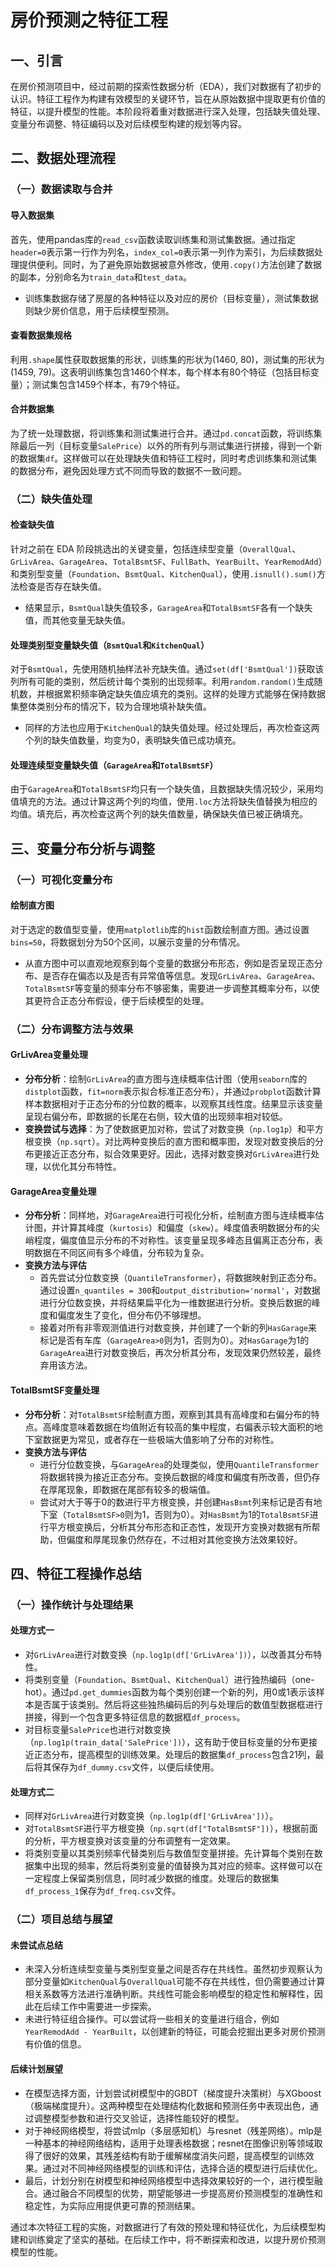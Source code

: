 # 房价预测之特征工程

## 一、引言
在房价预测项目中，经过前期的探索性数据分析（EDA），我们对数据有了初步的认识。特征工程作为构建有效模型的关键环节，旨在从原始数据中提取更有价值的特征，以提升模型的性能。本阶段将着重对数据进行深入处理，包括缺失值处理、变量分布调整、特征编码以及对后续模型构建的规划等内容。

## 二、数据处理流程

### （一）数据读取与合并
#### 导入数据集
首先，使用pandas库的`read_csv`函数读取训练集和测试集数据。通过指定`header=0`表示第一行作为列名，`index_col=0`表示第一列作为索引，为后续数据处理提供便利。同时，为了避免原始数据被意外修改，使用`.copy()`方法创建了数据的副本，分别命名为`train_data`和`test_data`。

- 训练集数据存储了房屋的各种特征以及对应的房价（目标变量），测试集数据则缺少房价信息，用于后续模型预测。

#### 查看数据集规格
利用`.shape`属性获取数据集的形状，训练集的形状为(1460, 80)，测试集的形状为(1459, 79)。这表明训练集包含1460个样本，每个样本有80个特征（包括目标变量）；测试集包含1459个样本，有79个特征。

#### 合并数据集
为了统一处理数据，将训练集和测试集进行合并。通过`pd.concat`函数，将训练集除最后一列（目标变量`SalePrice`）以外的所有列与测试集进行拼接，得到一个新的数据集`df`。这样做可以在处理缺失值和特征工程时，同时考虑训练集和测试集的数据分布，避免因处理方式不同而导致的数据不一致问题。

### （二）缺失值处理
#### 检查缺失值
针对之前在 EDA 阶段挑选出的关键变量，包括连续型变量（`OverallQual`、`GrLivArea`、`GarageArea`、`TotalBsmtSF`、`FullBath`、`YearBuilt`、`YearRemodAdd`）和类别型变量（`Foundation`、`BsmtQual`、`KitchenQual`），使用`.isnull().sum()`方法检查是否存在缺失值。

- 结果显示，`BsmtQual`缺失值较多，`GarageArea`和`TotalBsmtSF`各有一个缺失值，而其他变量无缺失值。

#### 处理类别型变量缺失值（`BsmtQual`和`KitchenQual`）
对于`BsmtQual`，先使用随机抽样法补充缺失值。通过`set(df['BsmtQual'])`获取该列所有可能的类别，然后统计每个类别的出现频率。利用`random.random()`生成随机数，并根据累积频率确定缺失值应填充的类别。这样的处理方式能够在保持数据集整体类别分布的情况下，较为合理地填补缺失值。

- 同样的方法也应用于`KitchenQual`的缺失值处理。经过处理后，再次检查这两个列的缺失值数量，均变为0，表明缺失值已成功填充。

#### 处理连续型变量缺失值（`GarageArea`和`TotalBsmtSF`）
由于`GarageArea`和`TotalBsmtSF`均只有一个缺失值，且数据缺失情况较少，采用均值填充的方法。通过计算这两个列的均值，使用`.loc`方法将缺失值替换为相应的均值。填充后，再次检查这两个列的缺失值数量，确保缺失值已被正确填充。

## 三、变量分布分析与调整

### （一）可视化变量分布
#### 绘制直方图
对于选定的数值型变量，使用`matplotlib`库的`hist`函数绘制直方图。通过设置`bins=50`，将数据划分为50个区间，以展示变量的分布情况。

- 从直方图中可以直观地观察到每个变量的数据分布形态，例如是否呈现正态分布、是否存在偏态以及是否有异常值等信息。发现`GrLivArea`、`GarageArea`、`TotalBsmtSF`等变量的频率分布不够密集，需要进一步调整其概率分布，以使其更符合正态分布假设，便于后续模型的处理。

### （二）分布调整方法与效果
#### GrLivArea变量处理
- **分布分析**：绘制`GrLivArea`的直方图与连续概率估计图（使用`seaborn`库的`distplot`函数，`fit=norm`表示拟合标准正态分布），并通过`probplot`函数计算样本数据相对于正态分布的分位数的概率，以观察其线性度。结果显示该变量呈现右偏分布，即数据的长尾在右侧，较大值的出现频率相对较低。
- **变换尝试与选择**：为了使数据更加对称，尝试了对数变换（`np.log1p`）和平方根变换（`np.sqrt`）。对比两种变换后的直方图和概率图，发现对数变换后的分布更接近正态分布，拟合效果更好。因此，选择对数变换对`GrLivArea`进行处理，以优化其分布特性。

#### GarageArea变量处理
- **分布分析**：同样地，对`GarageArea`进行可视化分析，绘制直方图与连续概率估计图，并计算其峰度（`kurtosis`）和偏度（`skew`）。峰度值表明数据分布的尖峭程度，偏度值显示分布的不对称性。该变量呈现多峰态且偏离正态分布，表明数据在不同区间有多个峰值，分布较为复杂。
- **变换方法与评估**
  - 首先尝试分位数变换（`QuantileTransformer`），将数据映射到正态分布。通过设置`n_quantiles = 300`和`output_distribution='normal'`，对数据进行分位数变换，并将结果扁平化为一维数据进行分析。变换后数据的峰度和偏度发生了变化，但分布仍不够理想。
  - 接着对所有非零观测值进行对数变换，并创建了一个新的列`HasGarage`来标记是否有车库（`GarageArea>0`则为1，否则为0）。对`HasGarage`为1的`GarageArea`进行对数变换后，再次分析其分布，发现效果仍然较差，最终弃用该方法。

#### TotalBsmtSF变量处理
- **分布分析**：对`TotalBsmtSF`绘制直方图，观察到其具有高峰度和右偏分布的特点。高峰度意味着数据在均值附近有较高的集中程度，右偏表示较大面积的地下室数据更为常见，或者存在一些极端大值影响了分布的对称性。
- **变换方法与评估**
  - 进行分位数变换，与`GarageArea`的处理类似，使用`QuantileTransformer`将数据转换为接近正态分布。变换后数据的峰度和偏度有所改善，但仍存在厚尾现象，即数据在尾部有较多的极端值。
  - 尝试对大于等于0的数进行平方根变换，并创建`HasBsmt`列来标记是否有地下室（`TotalBsmtSF>0`则为1，否则为0）。对`HasBsmt`为1的`TotalBsmtSF`进行平方根变换后，分析其分布形态和正态性，发现开方变换对数据有所帮助，但偏度和厚尾现象仍然存在，不过相对其他变换方法效果较好。

## 四、特征工程操作总结

### （一）操作统计与处理结果
#### 处理方式一
- 对`GrLivArea`进行对数变换（`np.log1p(df['GrLivArea'])`），以改善其分布特性。
- 将类别变量（`Foundation`、`BsmtQual`、`KitchenQual`）进行独热编码（one-hot）。通过`pd.get_dummies`函数为每个类别创建一个新的列，用0或1表示该样本是否属于该类别。然后将这些独热编码后的列与处理后的数值型数据框进行拼接，得到一个包含更多特征信息的数据框`df_process`。
- 对目标变量`SalePrice`也进行对数变换（`np.log1p(train_data['SalePrice'])`），这有助于使目标变量的分布更接近正态分布，提高模型的训练效果。处理后的数据集`df_process`包含21列，最后将其保存为`df_dummy.csv`文件，以便后续使用。

#### 处理方式二
- 同样对`GrLivArea`进行对数变换（`np.log1p(df['GrLivArea'])`）。
- 对`TotalBsmtSF`进行平方根变换（`np.sqrt(df["TotalBsmtSF"])`），根据前面的分析，平方根变换对该变量的分布调整有一定效果。
- 将类别变量以其类别频率代替类别后与数值型变量拼接。先计算每个类别在数据集中出现的频率，然后将类别变量的值替换为其对应的频率。这样做可以在一定程度上保留类别信息，同时减少数据的维度。处理后的数据集`df_process_1`保存为`df_freq.csv`文件。

### （二）项目总结与展望
#### 未尝试点总结
- 未深入分析连续型变量与类别型变量之间是否存在共线性。虽然初步观察认为部分变量如`KitchenQual`与`OverallQual`可能不存在共线性，但仍需要通过计算相关系数等方法进行准确判断。共线性可能会影响模型的稳定性和解释性，因此在后续工作中需要进一步探索。
- 未进行特征组合操作。可以尝试将一些相关的变量进行组合，例如`YearRemodAdd - YearBuilt`，以创建新的特征，可能会挖掘出更多对房价预测有价值的信息。

#### 后续计划展望
- 在模型选择方面，计划尝试树模型中的GBDT（梯度提升决策树）与XGboost（极端梯度提升）。这两种模型在处理结构化数据和预测任务中表现出色，通过调整模型参数和进行交叉验证，选择性能较好的模型。
- 对于神经网络模型，将尝试mlp（多层感知机）与resnet（残差网络）。mlp是一种基本的神经网络结构，适用于处理表格数据；resnet在图像识别等领域取得了很好的效果，其残差结构有助于缓解梯度消失问题，提高模型的训练效果。通过对不同神经网络模型的训练和评估，选择合适的模型进行后续优化。
- 最后，计划分别在树模型和神经网络模型中选择效果较好的一个，进行模型融合。通过融合不同模型的优势，期望能够进一步提高房价预测模型的准确性和稳定性，为实际应用提供更可靠的预测结果。

通过本次特征工程的实施，对数据进行了有效的预处理和特征优化，为后续模型构建和训练奠定了坚实的基础。在后续工作中，将不断探索和改进，以提升房价预测模型的性能。